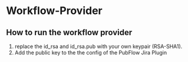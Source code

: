# Workflow-Provider

## How to run the workflow provider
1. replace the id_rsa and id_rsa.pub with your own keypair (RSA-SHA1).
2. Add the public key to the the config of the PubFlow Jira Plugin
